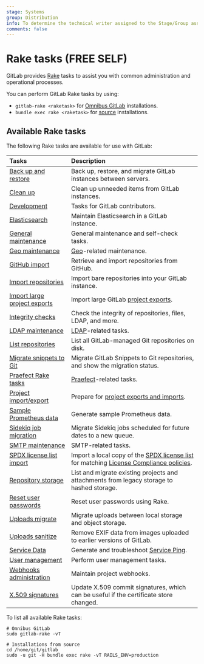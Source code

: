 ```yaml
---
stage: Systems
group: Distribution
info: To determine the technical writer assigned to the Stage/Group associated with this page, see https://about.gitlab.com/handbook/product/ux/technical-writing/#assignments
comments: false
---
```


# Rake tasks **(FREE SELF)**

GitLab provides [Rake](https://ruby.github.io/rake/) tasks to assist you with
common administration and operational processes.

You can perform GitLab Rake tasks by using:

- `gitlab-rake <raketask>` for [Omnibus GitLab](https://docs.gitlab.com/omnibus/index.html)
  installations.
- `bundle exec rake <raketask>` for [source](../install/installation.md)
  installations.

## Available Rake tasks

The following Rake tasks are available for use with GitLab:

| Tasks                                                 | Description |
|:------------------------------------------------------|:------------|
| [Back up and restore](backup_restore.md)              | Back up, restore, and migrate GitLab instances between servers. |
| [Clean up](cleanup.md)                                | Clean up unneeded items from GitLab instances. |
| [Development](../development/rake_tasks.md)           | Tasks for GitLab contributors. |
| [Elasticsearch](../integration/advanced_search/elasticsearch.md#gitlab-advanced-search-rake-tasks) | Maintain Elasticsearch in a GitLab instance. |
| [General maintenance](../administration/raketasks/maintenance.md) | General maintenance and self-check tasks. |
| [Geo maintenance](../administration/raketasks/geo.md) | [Geo](../administration/geo/index.md)-related maintenance. |
| [GitHub import](../administration/raketasks/github_import.md) | Retrieve and import repositories from GitHub. |
| [Import repositories](import.md)                      | Import bare repositories into your GitLab instance. |
| [Import large project exports](../development/import_project.md#importing-via-a-rake-task) | Import large GitLab [project exports](../user/project/settings/import_export.md). |
| [Integrity checks](../administration/raketasks/check.md) | Check the integrity of repositories, files, LDAP, and more. |
| [LDAP maintenance](../administration/raketasks/ldap.md) | [LDAP](../administration/auth/ldap/index.md)-related tasks. |
| [List repositories](list_repos.md)                    | List all GitLab-managed Git repositories on disk. |
| [Migrate snippets to Git](migrate_snippets.md)        | Migrate GitLab Snippets to Git repositories, and show the migration status. |
| [Praefect Rake tasks](../administration/raketasks/praefect.md) | [Praefect](../administration/gitaly/praefect.md)-related tasks. |
| [Project import/export](../administration/raketasks/project_import_export.md) | Prepare for [project exports and imports](../user/project/settings/import_export.md). |
| [Sample Prometheus data](generate_sample_prometheus_data.md) | Generate sample Prometheus data. |
| [Sidekiq job migration](../administration/sidekiq/sidekiq_job_migration.md) | Migrate Sidekiq jobs scheduled for future dates to a new queue. |
| [SMTP maintenance](../administration/raketasks/smtp.md) | SMTP-related tasks. |
| [SPDX license list import](spdx.md)                   | Import a local copy of the [SPDX license list](https://spdx.org/licenses/) for matching [License Compliance policies](../user/compliance/license_compliance/index.md). |
| [Repository storage](../administration/raketasks/storage.md) | List and migrate existing projects and attachments from legacy storage to hashed storage. |
| [Reset user passwords](../security/reset_user_password.md#use-a-rake-task) | Reset user passwords using Rake. |
| [Uploads migrate](../administration/raketasks/uploads/migrate.md) | Migrate uploads between local storage and object storage. |
| [Uploads sanitize](../administration/raketasks/uploads/sanitize.md) | Remove EXIF data from images uploaded to earlier versions of GitLab. |
| [Service Data](../development/service_ping/troubleshooting.md#generate-service-ping) | Generate and troubleshoot [Service Ping](../development/service_ping/index.md). |
| [User management](user_management.md)                 | Perform user management tasks. |
| [Webhooks administration](web_hooks.md)               | Maintain project webhooks. |
| [X.509 signatures](x509_signatures.md)                | Update X.509 commit signatures, which can be useful if the certificate store changed. |

To list all available Rake tasks:

```shell
# Omnibus GitLab
sudo gitlab-rake -vT

# Installations from source
cd /home/git/gitlab
sudo -u git -H bundle exec rake -vT RAILS_ENV=production
```
